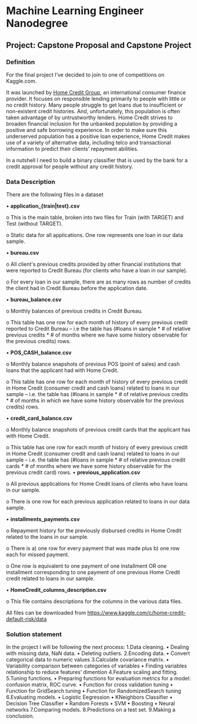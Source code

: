 # Machine Learning Engineer Nanodegree
## Project: Capstone Proposal and Capstone Project

### Definition

For the final project I’ve decided to join to one of competitions on Kaggle.com. 
	
It was launched by [Home Credit Group](http://www.homecredit.net), an international consumer finance provider. 
It focuses on responsible lending primarily to people with little or no credit history. 
Many people struggle to get loans due to insufficient or non-existent credit histories. 
And, unfortunately, this population is often taken advantage of by untrustworthy lenders. 
Home Credit strives to broaden financial inclusion for the unbanked population by providing 
a positive and safe borrowing experience. In order to make sure this underserved population has a positive 
loan experience, Home Credit makes use of a variety of alternative data, including telco and transactional 
information to predict their clients' repayment abilities.
	
In a nutshell I need to build a binary classifier that is used by the bank for a credit approval for people 
without any credit history.
	
### Data Description

   There are the following files in a dataset
   
•  **application_{train|test}.csv**

   o This is the main table, broken into two files for Train (with TARGET) and Test (without TARGET).
	
   o Static data for all applications. One row represents one loan in our data sample.
	
•  **bureau.csv**
	
   o All client's previous credits provided by other financial institutions that were reported to Credit Bureau 
	 (for clients who have a loan in our sample).
	 
   o For every loan in our sample, there are as many rows as number of credits the client had in Credit Bureau
     	before the application date.
	
•  **bureau_balance.csv**

   o Monthly balances of previous credits in Credit Bureau.
   
   o This table has one row for each month of history of every previous credit reported to Credit Bureau – i.e the table     has      (#loans in sample * # of relative previous credits * # of months where we have some history observable 
	for the previous credits) rows.
	
•  **POS_CASH_balance.csv**

   o Monthly balance snapshots of previous POS (point of sales) and cash loans that the applicant had with Home Credit.
	
   o This table has one row for each month of history of every previous credit in Home Credit 
   (consumer credit and cash loans) related to loans in our sample – i.e. the table has 
   (#loans in sample * # of relative previous credits * # of months in which we have some history observable 
   for the previous credits) rows.

•  **credit_card_balance.csv**

   o Monthly balance snapshots of previous credit cards that the applicant has with Home Credit.
	
   o This table has one row for each month of history of every previous credit in Home Credit 
   (consumer credit and cash loans) related to loans in our sample – i.e. the table has 
   (#loans in sample * # of relative previous credit cards * # of months where we have some history observable 
   for the previous credit card) rows.
•  **previous_application.csv**

   o All previous applications for Home Credit loans of clients who have loans in our sample.
   
   o There is one row for each previous application related to loans in our data sample.
   
•  **installments_payments.csv**

   o Repayment history for the previously disbursed credits in Home Credit related to the loans in our sample. 
   
   o There is a) one row for every payment that was made plus b) one row each for missed payment.
   
   o One row is equivalent to one payment of one installment OR one installment corresponding to one payment of one previous 
	Home Credit credit related to loans in our sample.
	
•  **HomeCredit_columns_description.csv**

   o This file contains descriptions for the columns in the various data files.

All files can be downloaded from <https://www.kaggle.com/c/home-credit-default-risk/data>

### Solution statement

In the project I will be following the next process:
1.Data cleaning.
   • Dealing with missing data, NaN data.
   • Deleting outliers.
2.Encoding data.
   • Convert categorical data to  numeric values
3.Calculate covariance matrix. 
   • Variability comparison between categories of variables
   • Finding variables relationship to reduce features’ dimention
4.Feature scaling and fitting.
5.Tuning functions.
   • Preparing functions for evaluation metrics for a model: confusion matrix, ROC curve.
   • Function for cross validation tuning
   • Function for GridSearch tuning
   • Function for RandomizedSearch tuning
6.Evaluating models.
   • Logistic Eegression
   • KNeighbors Classifier
   • Decision Tree Classifier
   • Random Forests
   • SVM
   • Boosting
   • Neural networks 
7.Comparing models.
8.Predictions on a test set.
9.Making a conclusion.
